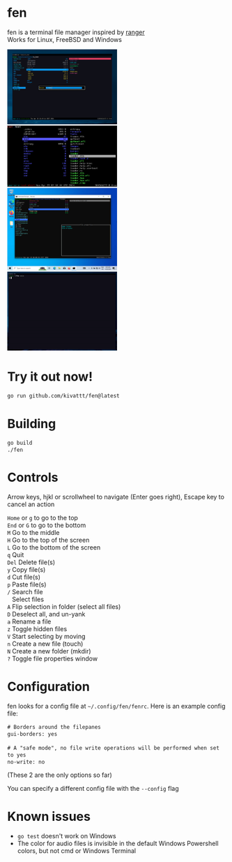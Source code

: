 # fen
fen is a terminal file manager inspired by [ranger](https://github.com/ranger/ranger)\
Works for Linux, FreeBSD and Windows

<p float="left">
<img src="screenshots/linux.png" alt="A screenshot of fen running on Linux, in the process of renaming a file" width="50%">
<img src="screenshots/freebsd.png" alt="A screenshot of fen running on FreeBSD, showing the root file system" width="50%">
<img src="screenshots/windows.png" alt="A screenshot of fen running on Windows, showing the file properties window" width="50%">
<img src="screenshots/showcase.gif" alt="Showing deleting and creating new files" width="50%">
</p>

# Try it out now!
```
go run github.com/kivattt/fen@latest
```

# Building
```
go build
./fen
```

# Controls
Arrow keys, hjkl or scrollwheel to navigate (Enter goes right), Escape key to cancel an action

`Home` or `g` to go to the top \
`End` or `G` to go to the bottom \
`M` Go to the middle \
`H` Go to the top of the screen \
`L` Go to the bottom of the screen \
`q` Quit \
`Del` Delete file(s) \
`y` Copy file(s) \
`d` Cut file(s) \
`p` Paste file(s) \
`/` Search file \
` ` Select files \
`A` Flip selection in folder (select all files) \
`D` Deselect all, and un-yank \
`a` Rename a file \
`z` Toggle hidden files \
`V` Start selecting by moving \
`n` Create a new file (touch) \
`N` Create a new folder (mkdir) \
`?` Toggle file properties window

# Configuration
fen looks for a config file at `~/.config/fen/fenrc`. Here is an example config file:
```
# Borders around the filepanes
gui-borders: yes

# A "safe mode", no file write operations will be performed when set to yes
no-write: no
```
(These 2 are the only options so far)

You can specify a different config file with the `--config` flag

# Known issues
- `go test` doesn't work on Windows
- The color for audio files is invisible in the default Windows Powershell colors, but not cmd or Windows Terminal

